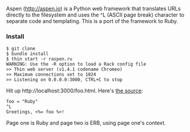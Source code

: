 Aspen (http://aspen.io) is a Python web framework that translates URLs directly
to the filesystem and uses the ^L (ASCII page break) character to separate code
and templating. This is a port of the framework to Ruby.

### Install

```
$ git clone
$ bundle install
$ thin start -r raspen.ru
WARNING: Use the -R option to load a Rack config file
>> Thin web server (v1.4.1 codename Chromeo)
>> Maximum connections set to 1024
>> Listening on 0.0.0.0:3000, CTRL+C to stop
```

Hit up http://localhost:3000/foo.html. Here's [the source](foo.html):

```
foo = "Ruby"
^L
Greetings, <%= foo %>!
```

Page one is Ruby and page two is ERB, using page one's context.
